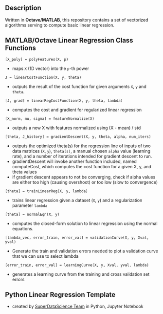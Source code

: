 ## Description
Written in **Octave/MATLAB**, this repository contains a set of vectorized algorithms serving to compute basic linear regression. 

## MATLAB/Octave Linear Regression Class Functions
```
[X_poly] = polyFeatures(X, p)
```
  - maps `X` (1D vector) into the `p`-th power

```
J = linearCostFunction(X, y, theta)
```
  - outputs the result of the cost function for given arguments `X`, `y` and `theta`.

```
[J, grad] = linearRegCostFunction(X, y, theta, lambda)
```
  - computes the cost and gradient for regularized linear regression

```
[X_norm, mu, sigma] = featureNormalize(X)
```
  - outputs a new X with features normalized using (X - mean) / std

```
[theta, J_history] = gradientDescent(X, y, theta, alpha, num_iters)
```
  - outputs the optimized theta(s) for the regression line of inputs of two data matrices (`X`, `y`), `theta(s)`, a manual chosen `alpha` value (learning rate), and a number of iterations intended for gradient descent to run.
  - gradientDescent will invoke another function included, named computeCost, which computes the cost function for a given X, y, and theta values
  - if gradient descent appears to not be converging, check if alpha values are either too high (causing overshoot) or too low (slow to convergence)
  
```
[theta] = trainLinearReg(X, y, lambda)
```
  - trains linear regression given a dataset (`X`, `y`) and a regularization parameter `lambda`

```
[theta] = normalEqn(X, y)
```
  - computes the closed-form solution to linear regression using the normal equations.

```
[lambda_vec, error_train, error_val] = validationCurve(X, y, Xval, yval)
```
  - Generate the train and validation errors needed to plot a validation curve that we can use to select lambda

```
[error_train, error_val] = learningCurve(X, y, Xval, yval, lambda)
```
  - generates a learning curve from the training and cross validation set errors 
  
  ## Python Linear Regression Template
  - created by [SuperDataScience Team](https://www.superdatascience.com/) in Python, Jupyter Notebook
